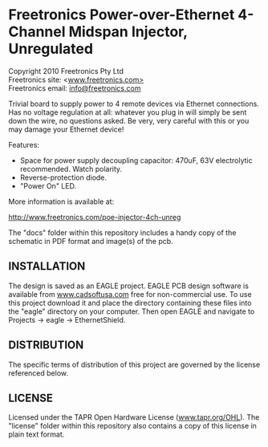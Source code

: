 Freetronics Power-over-Ethernet 4-Channel Midspan Injector, Unregulated
=======================================================================
Copyright 2010 Freetronics Pty Ltd  
Freetronics site:  <www.freetronics.com>  
Freetronics email: <info@freetronics.com>  

Trivial board to supply power to 4 remote devices via Ethernet
connections. Has no voltage regulation at all: whatever you plug in will
simply be sent down the wire, no questions asked. Be very, very careful
with this or you may damage your Ethernet device!

Features:

 * Space for power supply decoupling capacitor: 470uF, 63V electrolytic
   recommended. Watch polarity.
 * Reverse-protection diode.
 * "Power On" LED.


More information is available at:

  http://www.freetronics.com/poe-injector-4ch-unreg

The "docs" folder within this repository includes a handy copy of the
schematic in PDF format and image(s) of the pcb.


INSTALLATION
------------
The design is saved as an EAGLE project. EAGLE PCB design software is
available from www.cadsoftusa.com free for non-commercial use. To use
this project download it and place the directory containing these files
into the "eagle" directory on your computer. Then open EAGLE and
navigate to Projects -> eagle -> EthernetShield.


DISTRIBUTION
------------
The specific terms of distribution of this project are governed by the
license referenced below.


LICENSE
-------
Licensed under the TAPR Open Hardware License (www.tapr.org/OHL).
The "license" folder within this repository also contains a copy of
this license in plain text format.
